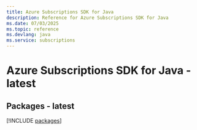 ```yaml
---
title: Azure Subscriptions SDK for Java
description: Reference for Azure Subscriptions SDK for Java
ms.date: 07/03/2025
ms.topic: reference
ms.devlang: java
ms.service: subscriptions
---
```

# Azure Subscriptions SDK for Java - latest
## Packages - latest
[!INCLUDE [packages](subscriptions-index.md)]